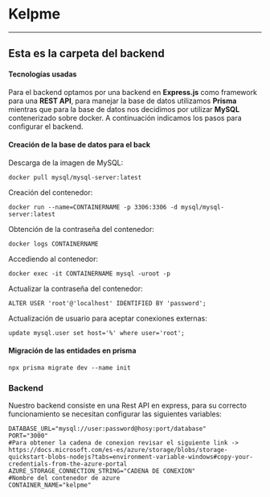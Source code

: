 # Kelpme
---
Esta es la carpeta del backend
---

#### Tecnologías usadas

Para el backend optamos por una backend en **Express.js** como framework para una **REST API**, para manejar la base de
datos utilizamos **Prisma** mientras que para la base de datos nos decidimos por utilizar **MySQL** contenerizado sobre
docker. A continuación indicamos los pasos para configurar el backend.

#### Creación de la base de datos para el back

Descarga de la imagen de MySQL:

 ``` 
 docker pull mysql/mysql-server:latest
 ```

Creación del contenedor:

```
docker run --name=CONTAINERNAME -p 3306:3306 -d mysql/mysql-server:latest
```

Obtención de la contraseña del contenedor:

```
docker logs CONTAINERNAME
```

Accediendo al contenedor:

```
docker exec -it CONTAINERNAME mysql -uroot -p
```

Actualizar la contraseña del contenedor:

```
ALTER USER 'root'@'localhost' IDENTIFIED BY 'password';
```

Actualización de usuario para aceptar conexiones externas:

```
update mysql.user set host='%' where user='root';
```

#### Migración de las entidades en prisma

```
npx prisma migrate dev --name init
```

### Backend

Nuestro backend consiste en una Rest API en express, para su correcto funcionamiento se necesitan configurar las
siguientes variables:

```
DATABASE_URL="mysql://user:password@hosy:port/database"
PORT="3000"
#Para obtener la cadena de conexion revisar el siguiente link -> https://docs.microsoft.com/es-es/azure/storage/blobs/storage-quickstart-blobs-nodejs?tabs=environment-variable-windows#copy-your-credentials-from-the-azure-portal
AZURE_STORAGE_CONNECTION_STRING="CADENA DE CONEXION"
#Nombre del contenedor de azure
CONTAINER_NAME="kelpme"
```


